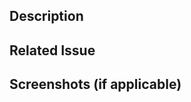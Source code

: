 ## Description
<!-- Provide a brief summary of the changes -->

## Related Issue
<!-- Link to the Jira task this PR addresses -->

## Screenshots (if applicable)
<!-- Attach screenshots for Scene or UI-related changes -->